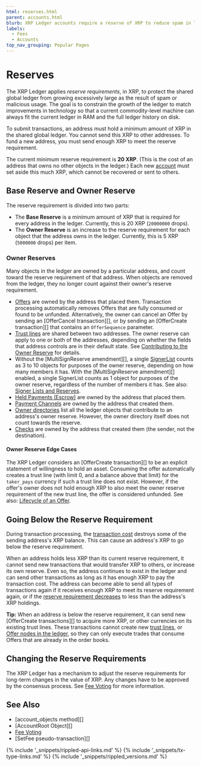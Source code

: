 ```yaml
---
html: reserves.html
parent: accounts.html
blurb: XRP Ledger accounts require a reserve of XRP to reduce spam in ledger data.
labels:
  - Fees
  - Accounts
top_nav_grouping: Popular Pages
---
```

# Reserves

The XRP Ledger applies _reserve requirements_, in XRP, to protect the shared global ledger from growing excessively large as the result of spam or malicious usage. The goal is to constrain the growth of the ledger to match improvements in technology so that a current commodity-level machine can always fit the current ledger in RAM and the full ledger history on disk.

To submit transactions, an address must hold a minimum amount of XRP in the shared global ledger. You cannot send this XRP to other addresses. To fund a new address, you must send enough XRP to meet the reserve requirement.

The current minimum reserve requirement is **20 XRP**. (This is the cost of an address that owns no other objects in the ledger.) Each new [account](accounts.html) must set aside this much XRP, which cannot be recovered or sent to others.


## Base Reserve and Owner Reserve

The reserve requirement is divided into two parts:

* The **Base Reserve** is a minimum amount of XRP that is required for every address in the ledger. Currently, this is 20 XRP (`20000000` drops).
* The **Owner Reserve** is an increase to the reserve requirement for each object that the address owns in the ledger. Currently, this is 5 XRP (`5000000` drops) per item.


### Owner Reserves

Many objects in the ledger are owned by a particular address, and count toward the reserve requirement of that address. When objects are removed from the ledger, they no longer count against their owner's reserve requirement.

- [Offers](offer.html) are owned by the address that placed them. Transaction processing automatically removes Offers that are fully consumed or found to be unfunded. Alternatively, the owner can cancel an Offer by sending an [OfferCancel transaction][], or by sending an [OfferCreate transaction][] that contains an `OfferSequence` parameter.
- [Trust lines](ripplestate.html) are shared between two addresses. The owner reserve can apply to one or both of the addresses, depending on whether the fields that address controls are in their default state. See [Contributing to the Owner Reserve](ripplestate.html#contributing-to-the-owner-reserve) for details.
- Without the [MultiSignReserve amendment][], a single [SignerList](signerlist.html) counts as 3 to 10 objects for purposes of the owner reserve, depending on how many members it has. With the [MultiSignReserve amendment][] enabled, a single SignerList counts as 1 object for purposes of the owner reserve, regardless of the number of members it has. See also: [Signer Lists and Reserves](signerlist.html#signer-lists-and-reserves).
- [Held Payments (Escrow)](escrow-object.html) are owned by the address that placed them.
- [Payment Channels](use-payment-channels.html) are owned by the address that created them.
- [Owner directories](directorynode.html) list all the ledger objects that contribute to an address's owner reserve. However, the owner directory itself does not count towards the reserve.
- [Checks](checks.html) are owned by the address that created them (the sender, not the destination).


#### Owner Reserve Edge Cases

The XRP Ledger considers an [OfferCreate transaction][] to be an explicit statement of willingness to hold an asset. Consuming the offer automatically creates a trust line (with limit 0, and a balance above that limit) for the `taker_pays` currency if such a trust line does not exist. However, if the offer's owner does not hold enough XRP to also meet the owner reserve requirement of the new trust line, the offer is considered unfunded. See also: [Lifecycle of an Offer](offers.html#lifecycle-of-an-offer).


## Going Below the Reserve Requirement

During transaction processing, the [transaction cost](transaction-cost.html) destroys some of the sending address's XRP balance. This can cause an address's XRP to go below the reserve requirement.

When an address holds less XRP than its current reserve requirement, it cannot send new transactions that would transfer XRP to others, or increase its own reserve. Even so, the address continues to exist in the ledger and can send other transactions as long as it has enough XRP to pay the transaction cost. The address can become able to send all types of transactions again if it receives enough XRP to meet its reserve requirement again, or if the [reserve requirement decreases](#changing-the-reserve-requirements) to less than the address's XRP holdings.

**Tip:** When an address is below the reserve requirement, it can send new [OfferCreate transactions][] to acquire more XRP, or other currencies on its existing trust lines. These transactions cannot create new [trust lines](ripplestate.html), or [Offer nodes in the ledger](offer.html), so they can only execute trades that consume Offers that are already in the order books.


## Changing the Reserve Requirements

The XRP Ledger has a mechanism to adjust the reserve requirements for long-term changes in the value of XRP. Any changes have to be approved by the consensus process. See [Fee Voting](fee-voting.html) for more information.

## See Also

- [account_objects method][]
- [AccountRoot Object][]
- [Fee Voting](fee-voting.html)
- [SetFee pseudo-transaction][]

<!--{# common link defs #}-->
{% include '_snippets/rippled-api-links.md' %}
{% include '_snippets/tx-type-links.md' %}
{% include '_snippets/rippled_versions.md' %}
